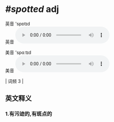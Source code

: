 # ***\#spotted*** adj
英音 'spɒtɪd  
英音
<audio src="./media/spotted1.aac" controls="controls"></audio>

美音 'spɑːtɪd  
美音
<audio src="./media/spotted2.aac" controls="controls"></audio>



| 词频 3 |  

英文释义
---
### 1.**有污迹的,有斑点的**  


